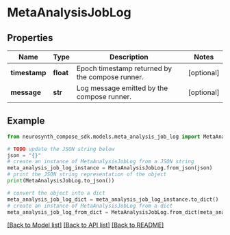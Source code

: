 # MetaAnalysisJobLog


## Properties

Name | Type | Description | Notes
------------ | ------------- | ------------- | -------------
**timestamp** | **float** | Epoch timestamp returned by the compose runner. | [optional] 
**message** | **str** | Log message emitted by the compose runner. | [optional] 

## Example

```python
from neurosynth_compose_sdk.models.meta_analysis_job_log import MetaAnalysisJobLog

# TODO update the JSON string below
json = "{}"
# create an instance of MetaAnalysisJobLog from a JSON string
meta_analysis_job_log_instance = MetaAnalysisJobLog.from_json(json)
# print the JSON string representation of the object
print(MetaAnalysisJobLog.to_json())

# convert the object into a dict
meta_analysis_job_log_dict = meta_analysis_job_log_instance.to_dict()
# create an instance of MetaAnalysisJobLog from a dict
meta_analysis_job_log_from_dict = MetaAnalysisJobLog.from_dict(meta_analysis_job_log_dict)
```
[[Back to Model list]](../README.md#documentation-for-models) [[Back to API list]](../README.md#documentation-for-api-endpoints) [[Back to README]](../README.md)


